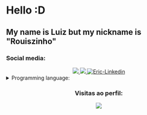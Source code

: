 <!--Code by Rouiszinho/Luiz Henrique-->

# Hello :D
## My name is Luiz but my nickname is "Rouiszinho"
### Social media:
<div style="display: inline_block" align="center">
  <a href="https://www.instagram.com/luuiz_ar" alt="Instagram" target="_blank">
    <img src="https://img.shields.io/badge/-Instagram-DF0174?style=for-the-badge&labelColor=DF0174&logo=instagram&logoColor=white&link=https://www.instagram.com/Rouis">
  </a>
  <a href="mailto:luizhenriquealmeidaribeiro004@gmail.com" alt="Gmail" target="_blank">
    <img src="https://img.shields.io/badge/Gmail-D14836?style=for-the-badge&logo=gmail&logoColor=white">
  </a>
  <a href="https://www.linkedin.com/in/luiz-henrique-almeida-ribeiro-5853a7249/" alt="linkedin" target="_blank">
    <img alt="Eric-Linkedin" src="https://img.shields.io/badge/-LinkedIn-%230077B5?style=for-the-badge&logo=linkedin&logoColor=white" target="_blank">
  </a> 
</div>

<details>
<summary>Programming language:</summary>
<div style="display: inline_block" align="center">
  <img src="https://upload.wikimedia.org/wikipedia/commons/6/61/HTML5_logo_and_wordmark.svg" width="50px" height="50">
  <img src="https://upload.wikimedia.org/wikipedia/commons/d/d5/CSS3_logo_and_wordmark.svg" width="50px" height="50">
  <img src="https://upload.wikimedia.org/wikipedia/commons/9/99/Unofficial_JavaScript_logo_2.svg" width="50px" height="40">
  <img src="https://www.vectorlogo.zone/logos/java/java-icon.svg" width="50px" height="50">
</div>
</details>


<div align="center"> 
  <h3>Visitas ao perfil:</h3>
  <img align="center" src="https://profile-counter.glitch.me/Rouiszinho/count.svg" />
 </div>
